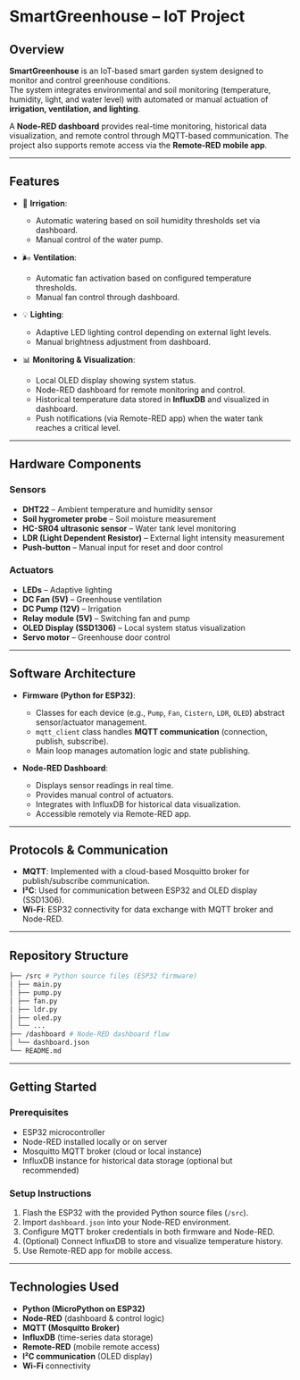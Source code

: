# SmartGreenhouse – IoT Project  

## Overview  
**SmartGreenhouse** is an IoT-based smart garden system designed to monitor and control greenhouse conditions.  
The system integrates environmental and soil monitoring (temperature, humidity, light, and water level) with automated or manual actuation of **irrigation, ventilation, and lighting**.  

A **Node-RED dashboard** provides real-time monitoring, historical data visualization, and remote control through MQTT-based communication. The project also supports remote access via the **Remote-RED mobile app**.  

---

## Features  
- 🌱 **Irrigation**:  
  - Automatic watering based on soil humidity thresholds set via dashboard.  
  - Manual control of the water pump.  

- 🌬 **Ventilation**:  
  - Automatic fan activation based on configured temperature thresholds.  
  - Manual fan control through dashboard.  

- 💡 **Lighting**:  
  - Adaptive LED lighting control depending on external light levels.  
  - Manual brightness adjustment from dashboard.  

- 📊 **Monitoring & Visualization**:  
  - Local OLED display showing system status.  
  - Node-RED dashboard for remote monitoring and control.  
  - Historical temperature data stored in **InfluxDB** and visualized in dashboard.  
  - Push notifications (via Remote-RED app) when the water tank reaches a critical level.  

---

## Hardware Components  
### Sensors  
- **DHT22** – Ambient temperature and humidity sensor  
- **Soil hygrometer probe** – Soil moisture measurement  
- **HC-SR04 ultrasonic sensor** – Water tank level monitoring  
- **LDR (Light Dependent Resistor)** – External light intensity measurement  
- **Push-button** – Manual input for reset and door control  

### Actuators  
- **LEDs** – Adaptive lighting  
- **DC Fan (5V)** – Greenhouse ventilation  
- **DC Pump (12V)** – Irrigation  
- **Relay module (5V)** – Switching fan and pump  
- **OLED Display (SSD1306)** – Local system status visualization  
- **Servo motor** – Greenhouse door control  

---

## Software Architecture  
- **Firmware (Python for ESP32)**:  
  - Classes for each device (e.g., `Pump`, `Fan`, `Cistern`, `LDR`, `OLED`) abstract sensor/actuator management.  
  - `mqtt_client` class handles **MQTT communication** (connection, publish, subscribe).  
  - Main loop manages automation logic and state publishing.  

- **Node-RED Dashboard**:  
  - Displays sensor readings in real time.  
  - Provides manual control of actuators.  
  - Integrates with InfluxDB for historical data visualization.  
  - Accessible remotely via Remote-RED app.  

---

## Protocols & Communication  
- **MQTT**: Implemented with a cloud-based Mosquitto broker for publish/subscribe communication.  
- **I²C**: Used for communication between ESP32 and OLED display (SSD1306).  
- **Wi-Fi**: ESP32 connectivity for data exchange with MQTT broker and Node-RED.  

---

## Repository Structure  
```bash
├── /src # Python source files (ESP32 firmware)
│ ├── main.py
│ ├── pump.py
│ ├── fan.py
│ ├── ldr.py
│ ├── oled.py
│ └── ...
├── /dashboard # Node-RED dashboard flow
│ └── dashboard.json
└── README.md
```


---

## Getting Started  
### Prerequisites  
- ESP32 microcontroller  
- Node-RED installed locally or on server  
- Mosquitto MQTT broker (cloud or local instance)  
- InfluxDB instance for historical data storage (optional but recommended)  

### Setup Instructions  
1. Flash the ESP32 with the provided Python source files (`/src`).  
2. Import `dashboard.json` into your Node-RED environment.  
3. Configure MQTT broker credentials in both firmware and Node-RED.  
4. (Optional) Connect InfluxDB to store and visualize temperature history.  
5. Use Remote-RED app for mobile access.  

---

## Technologies Used  
- **Python (MicroPython on ESP32)**  
- **Node-RED** (dashboard & control logic)  
- **MQTT (Mosquitto Broker)**  
- **InfluxDB** (time-series data storage)  
- **Remote-RED** (mobile remote access)  
- **I²C communication** (OLED display)  
- **Wi-Fi** connectivity  
